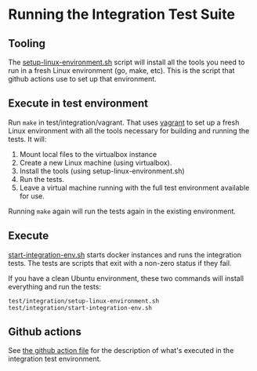 # Running the Integration Test Suite

## Tooling

The [setup-linux-environment.sh](./setup-linux-environment.sh) script will install all the tools you need to run in a fresh Linux environment (go, make, etc).  This is the script that github actions use to set up that environment.

## Execute in test environment

Run `make` in test/integration/vagrant.  That uses [vagrant](https://www.vagrantup.com/docs/installation) to set up a fresh Linux environment with all the tools necessary for building and running the tests.  It will:

1.  Mount local files to the virtualbox instance
2.  Create a new Linux machine (using virtualbox).
3.  Install the tools (using setup-linux-environment.sh)
4.  Run the tests.
5.  Leave a virtual machine running with the full test environment available for use.

Running `make` again will run the tests again in the existing environment.

## Execute

[start-integration-env.sh](./start-integration-env.sh) starts docker instances and runs the integration tests.  The tests are scripts that exit with a non-zero status if they fail.

If you have a clean Ubuntu environment, these two commands will install everything and run the tests:

```
test/integration/setup-linux-environment.sh
test/integration/start-integration-env.sh
```

## Github actions

See [the github action file](../../.github/workflows/integrationtest.yml) for the description of what's executed in the integration test environment.